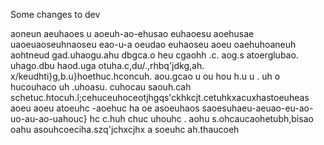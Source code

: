 Some changes to dev 


aoneun 
aeuhaoes u
aoeuh-ao-ehusao
euhaoesu
aoehusae
uaoeuaoseuhnaoseu
eao-u-a
oeudao
euhaoseu
aoeu
oaehuhoaneuh aohtneud gad.uhaogu.ahu dbgca.o heu cgaohh .c.
aog.s atoerglubao. uhago.dbu haod.uga otuha.c,du/.,rhbq'jdkg,ah. x/keudhti}g,b.u}hoethuc.hconcuh. 
aou.gcao u ou hou h.u u . uh o hucouhaco uh  .uhoasu. cuhocau saouh.cah schetuc.htocuh.l;cehuceuhoceotjhgqs'ckhkcjt.cetuhkxacuxhastoeuheas aoeu
 aoeu atoeuhc -aoehuc ha
 oe asoeuhaos saoesuhaeu-aeuao-eu-ao-uo-au-ao-uahouc} hc c.huh chuc uhouhc .
 aohu s.ohcaucaohetubh,bisao 
 oahu asouhcoeciha.szq'jchxcjhx
 a soeuhc ah.thaucoeh 
 
